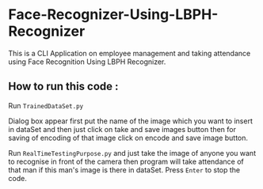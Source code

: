 # Face-Recognizer-Using-LBPH-Recognizer

This is a CLI Application on employee management and taking attendance using Face Recognition Using LBPH Recognizer.

## How to run this code :
Run `TrainedDataSet.py`

Dialog box appear first put the name of the image which you want to insert in dataSet and then just click on take and save images button then for saving of encoding of that image click on encode and save image button.

Run `RealTimeTestingPurpose.py` and just take the image of anyone you want to recognise in front of the camera then program will take attendance of that man if this man's image is there in dataSet. Press `Enter` to stop the code.
